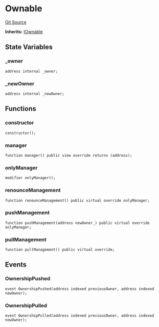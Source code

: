 # Ownable
[Git Source](https://github.com/KlimaDAO/klimadao-solidity/blob/0daf6561853dcea28093c3f0ddf1098de21c5de2/src/protocol/staking/utils/KlimaTreasury.sol)

**Inherits:**
[IOwnable](/src/protocol/staking/utils/KlimaTreasury.sol/interface.IOwnable.md)


## State Variables
### _owner

```solidity
address internal _owner;
```


### _newOwner

```solidity
address internal _newOwner;
```


## Functions
### constructor


```solidity
constructor();
```

### manager


```solidity
function manager() public view override returns (address);
```

### onlyManager


```solidity
modifier onlyManager();
```

### renounceManagement


```solidity
function renounceManagement() public virtual override onlyManager;
```

### pushManagement


```solidity
function pushManagement(address newOwner_) public virtual override onlyManager;
```

### pullManagement


```solidity
function pullManagement() public virtual override;
```

## Events
### OwnershipPushed

```solidity
event OwnershipPushed(address indexed previousOwner, address indexed newOwner);
```

### OwnershipPulled

```solidity
event OwnershipPulled(address indexed previousOwner, address indexed newOwner);
```

